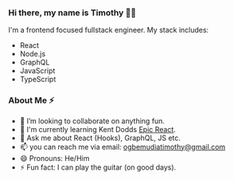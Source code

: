### Hi there, my name is Timothy 👋🏿
I'm a frontend focused fullstack engineer. My stack includes: 
- React 
- Node.js 
- GraphQL 
- JavaScript
- TypeScript

### About Me ⚡
- 👯 I’m looking to collaborate on anything fun. 
- 🧠 I'm currently learning Kent Dodds [Epic React](https://epicreact.dev/).
- 💬 Ask me about React (Hooks), GraphQL, JS etc.
- 📫 you can reach me via email: ogbemudiatimothy@gmail.com
- 😄 Pronouns: He/Him
- ⚡ Fun fact: I can play the guitar (on good days).

